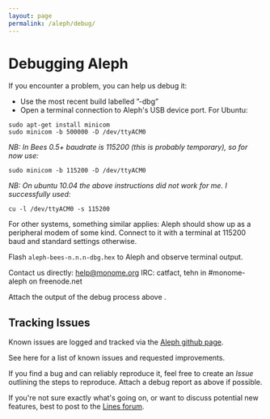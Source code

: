 ```yaml
---
layout: page
permalink: /aleph/debug/
---
```


# Debugging Aleph

If you encounter a problem, you can help us debug it:

- Use the most recent build labelled ”-dbg”
- Open a terminal connection to Aleph's USB device port. For Ubuntu:

~~~
sudo apt-get install minicom
sudo minicom -b 500000 -D /dev/ttyACM0
~~~

*NB: In Bees 0.5+ baudrate is 115200 (this is probably temporary), so for now use:*

`sudo minicom -b 115200 -D /dev/ttyACM0`

*NB: On ubuntu 10.04 the above instructions did not work for me. I successfully used:*

`cu -l /dev/ttyACM0 -s 115200`

For other systems, something similar applies: Aleph should show up as a peripheral modem of some kind. Connect to it with a terminal at 115200 baud and standard settings otherwise.

Flash `aleph-bees-n.n.n-dbg.hex` to Aleph and observe terminal output.

Contact us directly: help@monome.org
IRC: catfact, tehn in #monome-aleph on freenode.net

Attach the output of the debug process above .

## Tracking Issues

Known issues are logged and tracked via the [Aleph github page](https://github.com/tehn/aleph/issues).

See here for a list of known issues and requested improvements.

If you find a bug and can reliably reproduce it, feel free to create an *Issue* outlining the steps to reproduce. Attach a debug report as above if possible.

If you're not sure exactly what's going on, or want to discuss potential new features, best to post to the [Lines forum](http://llllllll.co).
